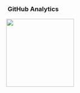 ### &nbsp;GitHub Analytics

<p align="left">
<a href="https://github.com/malfunctixn">
  <img height="180em" src="https://github-readme-stats-eight-theta.vercel.app/api/top-langs/?username=Only-Bugs&layout=compact&langs_count=8&theme=algolia"/>
</a>
</p>
